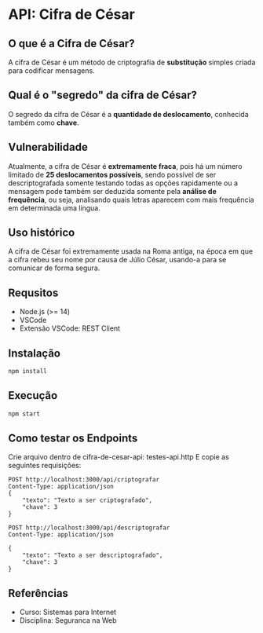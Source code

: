 # API: Cifra de César

## O que é a Cifra de César?
A cifra de César é um método de criptografia de **substitução** simples criada para codificar mensagens.

## Qual é o "segredo" da cifra de César?
O segredo da cifra de César é a **quantidade de deslocamento**, conhecida também como **chave**.

## Vulnerabilidade
Atualmente, a cifra de César é **extremamente fraca**, pois há um número limitado de **25 deslocamentos possíveis**, sendo possível de ser descriptografada somente testando todas as opções rapidamente ou a mensagem pode também ser deduzida somente pela **análise de frequência**, ou seja, analisando quais letras aparecem com mais frequência em determinada uma língua.

## Uso histórico
A cifra de César foi extremamente usada na Roma antiga, na época em que a cifra rebeu seu nome por causa de Júlio César, usando-a para se comunicar de forma segura.

## Requsitos
- Node.js (>= 14)
- VSCode
- Extensão VSCode: REST Client

## Instalação
```bash
npm install
```

## Execução
```bash
npm start
```

## Como testar os Endpoints
Crie arquivo dentro de cifra-de-cesar-api: testes-api.http
E copie as seguintes requisições:
```http
POST http://localhost:3000/api/criptografar
Content-Type: application/json
{
    "texto": "Texto a ser criptografado",
    "chave": 3
}
```

```http
POST http://localhost:3000/api/descriptografar
Content-Type: application/json

{
    "texto": "Texto a ser descriptografado",
    "chave": 3
}
```

## Referências
- Curso: Sistemas para Internet
- Disciplina: Seguranca na Web
